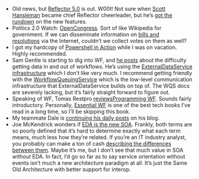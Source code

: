 -   Old news, but [Reflector 5.0](http://www.aisto.com/roeder/dotnet) is
    out. W00t! Not sure when [Scott
    Hansleman](http://www.hanselman.com/blog/) became chief Reflector
    cheerleader, but he’s [got the
    rundown](http://www.hanselman.com/blog/Reflector5ReleasedWorldDominationAssured.aspx)
    on the new features.
-   Politics 2.0 Watch: [OpenCongress](http://www.opencongress.org/).
    Sort of like Wikipedia for government. If we can disseminate
    information on [bills and
    resolutions](http://www.opencongress.org/bill/all) via the Internet,
    couldn’t we collect votes on them as well?
-   I got my hardcopy of [Powershell in
    Action](http://www.manning.com/payette/) while I was on vacation.
    Highly recommended.
-   Sam Gentle is starting to dig into WF, and [he
    posts](http://codebetter.com/blogs/sam.gentile/archive/2007/02/24/Windows-Workflow-101-or-2-Months-with-WF.aspx)
    about the difficulty getting data in and out of workflows. He’s
    using the [ExternalDataService
    infrastructure](http://msdn2.microsoft.com/en-us/library/ms735924.aspx)
    which I don’t like very much. I recommend getting friendly with the
    [WorkflowQueuingService](http://msdn2.microsoft.com/en-us/library/system.workflow.runtime.workflowqueuingservice.aspx)
    which is the low-level communication infrastructure that
    ExternalDataService builds on top of. The WQS docs are severely
    lacking, but it’s fairly straight forward to figure out.
-   Speaking of WF, Tomas Restpro
    [reviews](http://www.winterdom.com/weblog/2007/02/26/ProgrammingWindowsWorkflowFoundation.aspx)[Programming
    WF](http://www.amazon.com/Programming-Windows-Workflow-Foundation-Techniques/dp/1904811213).
    Sounds fairly introductory. Personally, [Essential
    WF](http://www.amazon.com/Essential-Workflow-Foundation-Microsoft-Development/dp/0321399838)
    is one of the best tech books I’ve read in a long time, so I’ll be
    skipping this book.
-   My teammate Dale is [continuing his daily
    posts](http://halfmybrain.spaces.live.com/Blog/cns!DF6CA820250998D2!349.entry)
    on his blog.
-   Joe McKendrick wonders if [EDA is the new
    SOA](http://blogs.zdnet.com/service-oriented/?p=821). Frankly, both
    terms are so poorly defined that it’s hard to determine exactly what
    each term means, much less how they’re related. If you’re an IT
    industry analyst, you probably can make a ton of cash [describing
    the differences between
    them](http://soa-eda.blogspot.com/2006/11/how-eda-extends-soa-and-why-it-is.html).
    Maybe it’s me, but I don’t see that much value in SOA *without* EDA.
    In fact, I’d go so far as to say service orientation without events
    isn’t much a new architecture paradigm at all. It’s just the Same
    Old Architecture with better support for interop.

